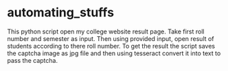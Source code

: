 # automating_stuffs

This python script open my college website result page.
Take first roll number and semester as input.
Then using provided input, open result of students according to there roll number.
To get the result the script saves the captcha image as jpg file and then using tesseract convert it into text to pass the captcha.

